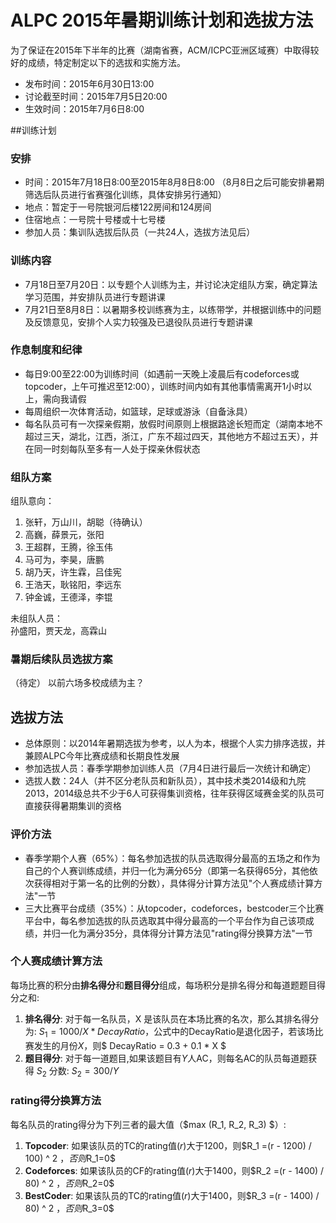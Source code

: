 # ALPC 2015年暑期训练计划和选拔方法
为了保证在2015年下半年的比赛（湖南省赛，ACM/ICPC亚洲区域赛）中取得较好的成绩，特定制定以下的选拔和实施方法。
* 发布时间：2015年6月30日13:00
* 讨论截至时间：2015年7月5日20:00
* 生效时间：2015年7月6日8:00

##训练计划

### 安排
* 时间：2015年7月18日8:00至2015年8月8日8:00 （8月8日之后可能安排暑期筛选后队员进行省赛强化训练，具体安排另行通知）
* 地点：暂定于一号院银河后楼122房间和124房间
* 住宿地点：一号院十号楼或十七号楼
* 参加人员：集训队选拔后队员（一共24人，选拔方法见后）

### 训练内容
* 7月18日至7月20日：以专题个人训练为主，并讨论决定组队方案，确定算法学习范围，并安排队员进行专题讲课
* 7月21日至8月8日：以暑期多校训练赛为主，以练带学，并根据训练中的问题及反馈意见，安排个人实力较强及已退役队员进行专题讲课

### 作息制度和纪律
* 每日9:00至22:00为训练时间（如遇前一天晚上凌晨后有codeforces或topcoder，上午可推迟至12:00），训练时间内如有其他事情需离开1小时以上，需向我请假
* 每周组织一次体育活动，如篮球，足球或游泳（自备泳具）
* 每名队员可有一次探亲假期，放假时间原则上根据路途长短而定（湖南本地不超过三天，湖北，江西，浙江，广东不超过四天，其他地方不超过五天），并在同一时刻每队至多有一人处于探亲休假状态

### 组队方案

组队意向：  
1. 张轩，万山川，胡聪（待确认）   
2. 高巍，薛景元，张阳  
3. 王超群，王腾，徐玉伟  
4. 马可为，李昊，唐鹏  
5. 胡乃天，许生霖，吕佳宪  
6. 王浩天，耿铭阳，李远东  
7. 钟金诚，王德泽，李锟  

未组队人员：  
孙盛阳，贾天龙，高霖山

### 暑期后续队员选拔方案
（待定）
以前六场多校成绩为主？


## 选拔方法
* 总体原则：以2014年暑期选拔为参考，以人为本，根据个人实力排序选拔，并兼顾ALPC今年比赛成绩和长期良性发展
* 参加选拔人员：春季学期参加训练人员（7月4日进行最后一次统计和确定）
* 选拔人数：24人（并不区分老队员和新队员），其中技术类2014级和九院2013，2014级总共不少于6人可获得集训资格，往年获得区域赛金奖的队员可直接获得暑期集训的资格

### 评价方法
* 春季学期个人赛（65%）：每名参加选拔的队员选取得分最高的五场之和作为自己的个人赛训练成绩，并归一化为满分65分（即第一名获得65分，其他依次获得相对于第一名的比例的分数），具体得分计算方法见"个人赛成绩计算方法"一节
* 三大比赛平台成绩（35%）：从topcoder，codeforces，bestcoder三个比赛平台中，每名参加选拔的队员选取其中得分最高的一个平台作为自己该项成绩，并归一化为满分35分，具体得分计算方法见"rating得分换算方法"一节

### 个人赛成绩计算方法
每场比赛的积分由**排名得分**和**题目得分**组成，每场积分是排名得分和每道题题目得分之和:  
1. **排名得分**: 对于每一名队员，X 是该队员在本场比赛的名次，那么其排名得分为: $S_1 = 1000/X * DecayRatio$，公式中的DecayRatio是退化因子，若该场比赛发生的月份$X$，则$ DecayRatio = 0.3 + 0.1 * X $  
2. **题目得分**: 对于每一道题目,如果该题目有$Y$人AC，则每名AC的队员每道题获得 $S_2$ 分数:  $S_2 =300 / Y$  

### rating得分换算方法
每名队员的rating得分为下列三者的最大值（$max (R_1, R_2, R_3) $）:  
1. **Topcoder**:  如果该队员的TC的rating值($r$)大于1200，则$R_1 =(r - 1200) / 100) ^ 2 $，否则$R_1=0$  
2. **Codeforces**:  如果该队员的CF的rating值($r$)大于1400，则$R_2 =(r - 1400) / 80) ^ 2 $，否则$R_2=0$  
3. **BestCoder**:  如果该队员的TC的rating值($r$)大于1400，则$R_3 =(r - 1400) / 80) ^ 2 $，否则$R_3=0$  
